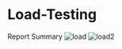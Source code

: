# Load-Testing
Report Summary
![load](https://user-images.githubusercontent.com/99582724/159660514-4f14441f-e092-44db-a300-f673bb12611a.png)
![load2](https://user-images.githubusercontent.com/99582724/159660538-31767ae4-351a-4528-b507-bfbaa6696020.png)
